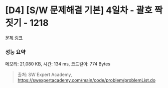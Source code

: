 # [D4] [S/W 문제해결 기본] 4일차 - 괄호 짝짓기 - 1218 

[문제 링크](https://swexpertacademy.com/main/code/problem/problemDetail.do?contestProbId=AV14eWb6AAkCFAYD) 

### 성능 요약

메모리: 21,080 KB, 시간: 134 ms, 코드길이: 774 Bytes



> 출처: SW Expert Academy, https://swexpertacademy.com/main/code/problem/problemList.do